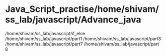 # Java_Script_practise/home/shivam/ss_lab/javascript/Advance_java
/home/shivam/ss_lab/javascript/if_else
/home/shivam/ss_lab/javascript/part1
/home/shivam/ss_lab/javascript/part3
/home/shivam/ss_lab/javascript/part7
/home/shivam/ss_lab/javascript/part 8
